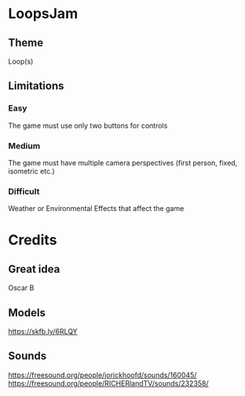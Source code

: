 # LoopsJam
## Theme
Loop(s)
## Limitations
### Easy
The game must use only two buttons for controls
### Medium
The game must have multiple camera perspectives (first person, fixed, isometric etc.)
### Difficult
Weather or Environmental Effects that affect the game

# Credits
## Great idea
Oscar B

## Models
https://skfb.ly/6RLQY

## Sounds
https://freesound.org/people/jorickhoofd/sounds/160045/
https://freesound.org/people/RICHERlandTV/sounds/232358/